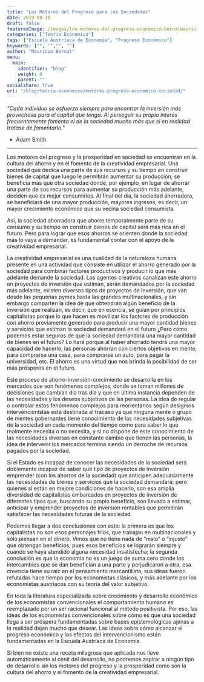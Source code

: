 ```yaml
---
title: "Los Motores del Progreso para las Sociedades"
date: 2019-08-10
draft: false
featuredImage: /images/los-motores-del-progreso-economico-bernalmauricio.jpg
categories: ["Teoria Economica"]
tags: ["Escuela Austríaca de Economía", "Progreso Económico"]
keywords: ["", "","", ""]
author: "Mauricio Bernal"
menu:
  main:
    identifier: "blog"
    weight: 0 
    parent: ""
socialshare: true
url: "/blog/teoria-economica/motores-progreso-economico-sociedad/"
---
```

*"Cada individuo se esfuerza siempre para encontrar la inversión más provechosa para el capital que tenga. Al perseguir su propio interés frecuentemente fomenta el de la sociedad mucho más que si en realidad tratase de fomentarlo."* 

- Adam Smith

---

Los motores del progreso y la prosperidad en sociedad se encuentran en la cultura del ahorro y en el fomento de la creatividad empresarial. Una sociedad que dedica una parte de sus recursos y su tiempo en construir bienes de capital que luego le permitirán aumentar su producción, se beneficia más que otra sociedad donde, por ejemplo, en lugar de ahorrar una parte de sus recursos para aumentar su producción más adelante, deciden que es mejor consumirlos. Al final del día, la sociedad ahorradora, se beneficiará de una mayor producción, mayores ingresos, es decir, un mayor crecimiento económico que su vecina sociedad consumista.

Así, la sociedad ahorradora que ahorre temporalmente parte de su consumo y su tiempo en construir bienes de capital será más rica en el futuro. Pero para lograr que esos ahorros se orienten donde la sociedad más lo vaya a demandar, es fundamental contar con el apoyo de la creatividad empresarial.

La creatividad empresarial es una cualidad de la naturaleza humana presente en una actividad que consiste en utilizar el ahorro generado por la sociedad para combinar factores productivos y producir lo que más adelante demande la sociedad. Los agentes creativos canalizan este ahorro en proyectos de inversión que estiman, serán demandados por la sociedad más adelante, existen diversos tipos de proyectos de inversión, que van desde las pequeñas pymes hasta las grandes multinacionales, y sin embargo comparten la idea de que obtendrán algún beneficio de la inversión que realizan, es decir, que en esencia, se guían por principios capitalistas porque lo que hacen es movilizar los factores de producción con ahorro previamente generado para producir una mayor cantidad bienes y servicios que estiman la sociedad demandará en el futuro ¿Pero cómo podemos estar seguros de que la sociedad demandará una mayor cantidad de bienes en el futuro? Lo hará porque al haber ahorrado tendrá una mayor capacidad de hacerlo, las personas ahorran con ciertos objetivos en mente, para comprarse una casa, para comprarse un auto, para pagar la universidad, etc. El ahorro es una virtud que nos brinda la posibilidad de ser más prósperos en el futuro.

Este proceso de ahorro-inversión-crecimiento se desarrolla en los mercados que son fenómenos complejos, donde se toman millones de decisiones que cambian día tras día y que en última instancia dependen de las necesidades y los deseos subjetivos de las personas. La idea de regular o controlar estos fenómenos complejos para reorientarlos según designios intervencionistas está destinada al fracaso ya que ninguna mente o grupo de mentes gobernantes tiene conocimiento de las necesidades subjetivas de la sociedad en cada momento del tiempo como para  saber lo que realmente necesita o no necesita, y si no dispone de este conocimiento de las necesidades diversas en constante cambio que tienen las personas, la idea de intervenir los mercados termina siendo un derroche de recursos pagados por la sociedad.

Si el Estado es incapaz de conocer las necesidades de la sociedad será doblemente incapaz de saber qué tipo de proyectos de inversión emprender (con los ahorros de la sociedad) que anticipen adecuadamente las necesidades de bienes y servicios que la sociedad demandará; pero quienes sí están en mejore condiciones de hacerlo, son esa amplia diversidad de capitalistas embarcados en proyectos de inversión de diferentes tipos que, buscando su propio beneficio, son llevado a estimar, anticipar y emprender proyectos de inversión rentables que permitirán satisfacer las necesidades futuras de la sociedad.

Podemos llegar a dos conclusiones con esto: la primera es que los capitalistas no son esos personajes fríos, que trabajan en multinacionales y sólo piensan en el dinero. Vimos que no tiene nada de “malo” o “injusto” que obtengan beneficios, pues esos beneficios se lograrán siempre y cuando se haya atendido alguna necesidad insatisfecha; la segunda conclusión es que la economía no es un juego de suma cero donde los intercambios que se dan benefician a una parte y perjudicaron a otra, esa creencia tiene su raíz en el pensamiento mercantilista, sus ideas fueron refutadas hace tiempo por los economistas clásicos, y más adelante por los economistas austríacos con su teoría del valor subjetivo.

En toda la literatura especializada sobre crecimiento y desarrollo económico de los economistas convencionales el comportamiento humano es reemplazado por un ser racional funcional al método positivista. Por eso, las ideas de los economistas convencionales sobre cómo es que una sociedad llega a ser próspera fundamentadas sobre bases epistemológicas ajenas a la realidad dejan mucho que desear. Las ideas sobre cómo alcanzar el progreso económico y los efectos del intervencionismo están fundamentadas en la Escuela Austríaca de Economía.

Si bien no existe una receta milagrosa que aplicada nos lleve automáticamente al cenit del desarrollo, no podremos aspirar a ningún tipo de desarrollo sin los motores del progreso y la prosperidad como son la cultura del ahorro y el fomento de la creatividad empresarial.
